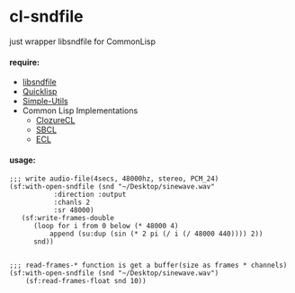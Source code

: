 # cl-sndfile
just wrapper libsndfile for CommonLisp

#### require:
  - [libsndfile](http://www.mega-nerd.com/libsndfile/)
  - [Quicklisp](http://www.quicklisp.org)
  - [Simple-Utils](https://github.com/byulparan/Simple-Utils)
  - Common Lisp Implementations
	+ [ClozureCL](http://www.clozure.com/clozurecl.html)
	+ [SBCL](http://www.sbcl.org)
	+ [ECL](http://ecls.sourceforge.net)

#### usage:

	;;; write audio-file(4secs, 48000hz, stereo, PCM_24)
	(sf:with-open-sndfile (snd "~/Desktop/sinewave.wav"
			   :direction :output
			   :chanls 2
			   :sr 48000)
	   (sf:write-frames-double
          (loop for i from 0 below (* 48000 4)
	          append (su:dup (sin (* 2 pi (/ i (/ 48000 440)))) 2))
		  snd))


	;;; read-frames-* function is get a buffer(size as frames * channels)
	(sf:with-open-sndfile (snd "~/Desktop/sinewave.wav")
		(sf:read-frames-float snd 10))
	
